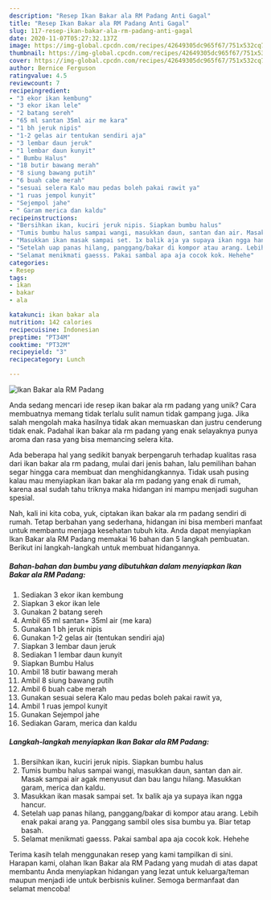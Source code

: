 ```yaml
---
description: "Resep Ikan Bakar ala RM Padang Anti Gagal"
title: "Resep Ikan Bakar ala RM Padang Anti Gagal"
slug: 117-resep-ikan-bakar-ala-rm-padang-anti-gagal
date: 2020-11-07T05:27:32.137Z
image: https://img-global.cpcdn.com/recipes/42649305dc965f67/751x532cq70/ikan-bakar-ala-rm-padang-foto-resep-utama.jpg
thumbnail: https://img-global.cpcdn.com/recipes/42649305dc965f67/751x532cq70/ikan-bakar-ala-rm-padang-foto-resep-utama.jpg
cover: https://img-global.cpcdn.com/recipes/42649305dc965f67/751x532cq70/ikan-bakar-ala-rm-padang-foto-resep-utama.jpg
author: Bernice Ferguson
ratingvalue: 4.5
reviewcount: 7
recipeingredient:
- "3 ekor ikan kembung"
- "3 ekor ikan lele"
- "2 batang sereh"
- "65 ml santan 35ml air me kara"
- "1 bh jeruk nipis"
- "1-2 gelas air tentukan sendiri aja"
- "3 lembar daun jeruk"
- "1 lembar daun kunyit"
- " Bumbu Halus"
- "18 butir bawang merah"
- "8 siung bawang putih"
- "6 buah cabe merah"
- "sesuai selera Kalo mau pedas boleh pakai rawit ya"
- "1 ruas jempol kunyit"
- "Sejempol jahe"
- " Garam merica dan kaldu"
recipeinstructions:
- "Bersihkan ikan, kuciri jeruk nipis. Siapkan bumbu halus"
- "Tumis bumbu halus sampai wangi, masukkan daun, santan dan air. Masak sampai air agak menyusut dan bau langu hilang. Masukkan garam, merica dan kaldu."
- "Masukkan ikan masak sampai set. 1x balik aja ya supaya ikan ngga hancur."
- "Setelah uap panas hilang, panggang/bakar di kompor atau arang. Lebih enak pakai arang ya. Panggang sambil oles sisa bumbu ya. Biar tetap basah."
- "Selamat menikmati gaesss. Pakai sambal apa aja cocok kok. Hehehe"
categories:
- Resep
tags:
- ikan
- bakar
- ala

katakunci: ikan bakar ala 
nutrition: 142 calories
recipecuisine: Indonesian
preptime: "PT34M"
cooktime: "PT32M"
recipeyield: "3"
recipecategory: Lunch

---
```



![Ikan Bakar ala RM Padang](https://img-global.cpcdn.com/recipes/42649305dc965f67/751x532cq70/ikan-bakar-ala-rm-padang-foto-resep-utama.jpg)

Anda sedang mencari ide resep ikan bakar ala rm padang yang unik? Cara membuatnya memang tidak terlalu sulit namun tidak gampang juga. Jika salah mengolah maka hasilnya tidak akan memuaskan dan justru cenderung tidak enak. Padahal ikan bakar ala rm padang yang enak selayaknya punya aroma dan rasa yang bisa memancing selera kita.



Ada beberapa hal yang sedikit banyak berpengaruh terhadap kualitas rasa dari ikan bakar ala rm padang, mulai dari jenis bahan, lalu pemilihan bahan segar hingga cara membuat dan menghidangkannya. Tidak usah pusing kalau mau menyiapkan ikan bakar ala rm padang yang enak di rumah, karena asal sudah tahu triknya maka hidangan ini mampu menjadi suguhan spesial.


Nah, kali ini kita coba, yuk, ciptakan ikan bakar ala rm padang sendiri di rumah. Tetap berbahan yang sederhana, hidangan ini bisa memberi manfaat untuk membantu menjaga kesehatan tubuh kita. Anda dapat menyiapkan Ikan Bakar ala RM Padang memakai 16 bahan dan 5 langkah pembuatan. Berikut ini langkah-langkah untuk membuat hidangannya.

<!--inarticleads1-->

##### Bahan-bahan dan bumbu yang dibutuhkan dalam menyiapkan Ikan Bakar ala RM Padang:

1. Sediakan 3 ekor ikan kembung
1. Siapkan 3 ekor ikan lele
1. Gunakan 2 batang sereh
1. Ambil 65 ml santan+ 35ml air (me kara)
1. Gunakan 1 bh jeruk nipis
1. Gunakan 1-2 gelas air (tentukan sendiri aja)
1. Siapkan 3 lembar daun jeruk
1. Sediakan 1 lembar daun kunyit
1. Siapkan  Bumbu Halus
1. Ambil 18 butir bawang merah
1. Ambil 8 siung bawang putih
1. Ambil 6 buah cabe merah
1. Gunakan sesuai selera Kalo mau pedas boleh pakai rawit ya,
1. Ambil 1 ruas jempol kunyit
1. Gunakan Sejempol jahe
1. Sediakan  Garam, merica dan kaldu




<!--inarticleads2-->

##### Langkah-langkah menyiapkan Ikan Bakar ala RM Padang:

1. Bersihkan ikan, kuciri jeruk nipis. Siapkan bumbu halus
1. Tumis bumbu halus sampai wangi, masukkan daun, santan dan air. Masak sampai air agak menyusut dan bau langu hilang. Masukkan garam, merica dan kaldu.
1. Masukkan ikan masak sampai set. 1x balik aja ya supaya ikan ngga hancur.
1. Setelah uap panas hilang, panggang/bakar di kompor atau arang. Lebih enak pakai arang ya. Panggang sambil oles sisa bumbu ya. Biar tetap basah.
1. Selamat menikmati gaesss. Pakai sambal apa aja cocok kok. Hehehe




Terima kasih telah menggunakan resep yang kami tampilkan di sini. Harapan kami, olahan Ikan Bakar ala RM Padang yang mudah di atas dapat membantu Anda menyiapkan hidangan yang lezat untuk keluarga/teman maupun menjadi ide untuk berbisnis kuliner. Semoga bermanfaat dan selamat mencoba!
